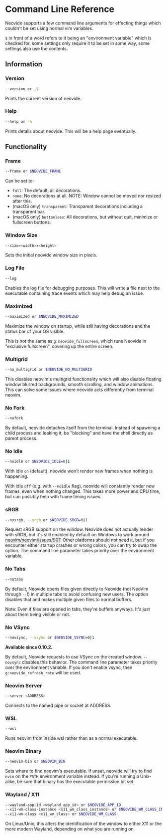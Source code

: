 # Command Line Reference

Neovide supports a few command line arguments for effecting things which couldn't be set using
normal vim variables.

`$` in front of a word refers to it being an "environment variable" which is checked for, some
settings only require it to be set in some way, some settings also use the contents.

## Information

### Version

```sh
--version or -V
```

Prints the current version of neovide.

### Help

```sh
--help or -h
```

Prints details about neovide. This will be a help page eventually.

## Functionality

### Frame

```sh
--frame or $NEOVIDE_FRAME
```

Can be set to:

- `full`: The default, all decorations.
- `none`: No decorations at all. NOTE: Window cannot be moved nor resized after this.
- (macOS only) `transparent`: Transparent decorations including a transparent bar.
- (macOS only) `buttonless`: All decorations, but without quit, minimize or fullscreen buttons.

### Window Size

```sh
--size=<width>x<height>
```

Sets the initial neovide window size in pixels.

### Log File

```sh
--log
```

Enables the log file for debugging purposes. This will write a file next to the executable
containing trace events which may help debug an issue.

### Maximized

```sh
--maximized or $NEOVIDE_MAXIMIZED
```

Maximize the window on startup, while still having decorations and the status bar of your OS
visible.

This is not the same as `g:neovide_fullscreen`, which runs Neovide in "exclusive fullscreen",
covering up the entire screen.

### Multigrid

```sh
--no_multigrid or $NEOVIDE_NO_MULTIGRID
```

This disables neovim's multigrid functionality which will also disable floating window blurred
backgrounds, smooth scrolling, and window animations. This can solve some issues where neovide
acts differently from terminal neovim.

### No Fork

```sh
--nofork
```

By default, neovide detaches itself from the terminal. Instead of spawning a child process and
leaking it, be "blocking" and have the shell directly as parent process.

### No Idle

```sh
--noidle or $NEOVIDE_IDLE=0|1
```

With idle `on` (default), neovide won't render new frames when nothing is happening.

With idle `off` (e.g. with `--noidle` flag), neovide will constantly render new frames,
even when nothing changed. This takes more power and CPU time, but can possibly help
with frame timing issues.

### sRGB

```sh
--nosrgb, --srgb or $NEOVIDE_SRGB=0|1
```

Request sRGB support on the window. Neovide does not actually render with sRGB,
but it's still enabled by default on Windows to work around
[neovim/neovim/issues/907](https://github.com/neovim/neovim/issues/907). Other
platforms should not need it, but if you encounter either startup crashes or
wrong colors, you can try to swap the option. The command line parameter takes
priority over the environment variable.

### No Tabs

```sh
--notabs
```

By default, Neovide opens files given directly to Neovide (not NeoVim through `--`!) in multiple
tabs to avoid confusing new users. The option disables that and makes multiple given files to normal
buffers.

Note: Even if files are opened in tabs, they're buffers anyways. It's just about them being visible
or not.

### No VSync

```sh
--novsync, --vsync or $NEOVIDE_VSYNC=0|1
```

**Available since 0.10.2.**

By default, Neovide requests to use VSync on the created window. `--novsync`
disables this behavior. The command line parameter takes priority over the
environment variable. If you don't enable vsync, then `g:neovide_refresh_rate`
will be used.

### Neovim Server

```sh
--server <ADDRESS>
```

Connects to the named pipe or socket at ADDRESS.

### WSL

```sh
--wsl
```

Runs neovim from inside wsl rather than as a normal executable.

### Neovim Binary

```sh
--neovim-bin or $NEOVIM_BIN
```

Sets where to find neovim's executable. If unset, neovide will try to find `nvim` on the `PATH`
environment variable instead. If you're running a Unix-alike, be sure that binary has the executable
permission bit set.

### Wayland / X11

```sh
--wayland-app-id <wayland_app_id> or $NEOVIDE_APP_ID
--x11-wm-class-instance <x11_wm_class_instance> or $NEOVIDE_WM_CLASS_INSTANCE
--x11-wm-class <x11_wm_class> or $NEOVIDE_WM_CLASS
```

On Linux/Unix, this alters the identification of the window to either X11 or the more modern
Wayland, depending on what you are running on.
